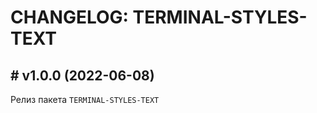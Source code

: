 # CHANGELOG: TERMINAL-STYLES-TEXT

## # v1.0.0 (2022-06-08)

Релиз пакета ```TERMINAL-STYLES-TEXT```
